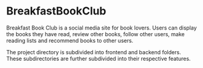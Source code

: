 # BreakfastBookClub

Breakfast Book Club is a social media site for book lovers. 
Users can display the books they have read, review other books,
follow other users, make reading lists and recommend books to 
other users. 

The project directory is subdivided into frontend and backend folders. 
These subdirectories are further subdivided into their respective features. 